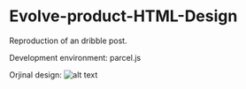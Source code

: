# Evolve-product-HTML-Design

Reproduction of an dribble post.

Development environment: parcel.js


Orjinal design: 
![alt text](https://cdn.dribbble.com/users/501822/screenshots/4640879/dribbble.gif)

